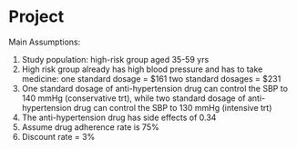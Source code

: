 # Project

Main Assumptions:
1. Study population: high-risk group aged 35-59 yrs
2. High risk group already has high blood pressure and has to take medicine:
         one standard dosage = $161
         two standard dosages = $231
3. One standard dosage of anti-hypertension drug can control the SBP to 140 mmHg (conservative trt), while two standard 
   dosage of anti-hypertension drug can control the SBP to 130 mmHg (intensive trt)
3. The anti-hypertension drug has side effects of 0.34
4. Assume drug adherence rate is 75%
5. Discount rate = 3%

